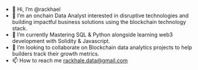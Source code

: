 - 👋 Hi, I’m @rackhael
- 👀 I’m an onchain Data Analyst interested in disruptive technologies and building impactful business solutions using the blockchain technology stack. 
- 🌱 I’m currently Mastering SQL & Python alongside learning web3 development with Solidity & Javascript.
- 💞️ I’m looking to collaborate on Blockchain data analytics projects to help builders track their growth metrics.
- 📫 How to reach me rackhale.data@gmail.com

<!---
rackhael/rackhael is a ✨ special ✨ repository because its `README.md` (this file) appears on your GitHub profile.
You can click the Preview link to take a look at your changes.
--->
